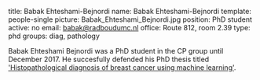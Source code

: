 title: Babak Ehteshami-Bejnordi
name: Babak Ehteshami-Bejnordi
template: people-single
picture: Babak_Ehteshami_Bejnordi.jpg
position: PhD student
active: no
email: babak@radboudumc.nl
office: Route 812, room 2.39
type: phd
groups: diag, pathology

Babak Ehteshami Bejnordi was a PhD student in the CP group until December 2017. He succesfully defended his PhD thesis titled ['Histopathological diagnosis of breast cancer using machine learning'](https://www.computationalpathologygroup.eu/publications/bejn17a/).
